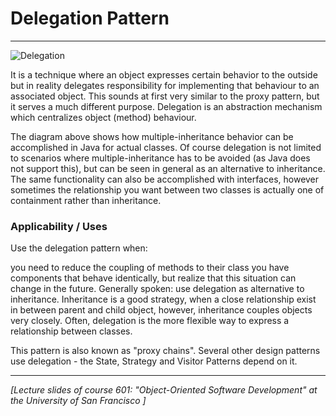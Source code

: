 # Delegation Pattern

---

![Delegation](http://best-practice-software-engineering.ifs.tuwien.ac.at/patterns/images/Delegation.jpg)

It is a technique where an object expresses certain behavior to the outside but in reality delegates responsibility for implementing that behaviour to an associated object. This sounds at first very similar to the proxy pattern, but it serves a much different purpose. Delegation is an abstraction mechanism which centralizes object (method) behaviour.

The diagram above shows how multiple-inheritance behavior can be accomplished in Java for actual classes. Of course delegation is not limited to scenarios where multiple-inheritance has to be avoided (as Java does not support this), but can be seen in general as an alternative to inheritance. The same functionality can also be accomplished with interfaces, however sometimes the relationship you want between two classes is actually one of containment rather than inheritance.


### Applicability / Uses


Use the delegation pattern when:

you need to reduce the coupling of methods to their class
you have components that behave identically, but realize that this situation can change in the future.
Generally spoken: use delegation as alternative to inheritance. Inheritance is a good strategy, when a close relationship exist in between parent and child object, however, inheritance couples objects very closely. Often, delegation is the more flexible way to express a relationship between classes.

This pattern is also known as "proxy chains". Several other design patterns use delegation - the State, Strategy and Visitor Patterns depend on it.

---


*[Lecture slides of course 601: "Object-Oriented Software Development" at the University of San Francisco ]*
